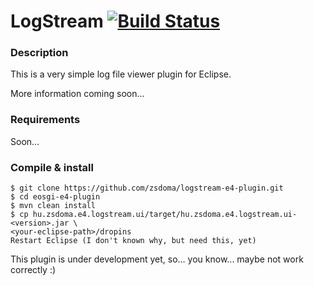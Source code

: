 LogStream [![Build Status](https://travis-ci.org/zsdoma/logstream-e4-plugin.svg?branch=master)](https://travis-ci.org/zsdoma/logstream-e4-plugin)
=========

### Description
This is a very simple log file viewer plugin for Eclipse.

More information coming soon...

### Requirements

Soon...

### Compile & install
```
$ git clone https://github.com/zsdoma/logstream-e4-plugin.git
$ cd eosgi-e4-plugin
$ mvn clean install
$ cp hu.zsdoma.e4.logstream.ui/target/hu.zsdoma.e4.logstream.ui-<version>.jar \
<your-eclipse-path>/dropins
Restart Eclipse (I don't known why, but need this, yet)
```

This plugin is under development yet, so... you know... maybe not work correctly :)